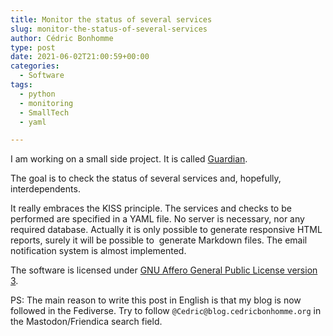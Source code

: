 ```yaml
---
title: Monitor the status of several services
slug: monitor-the-status-of-several-services
author: Cédric Bonhomme
type: post
date: 2021-06-02T21:00:59+00:00
categories:
  - Software
tags:
  - python
  - monitoring
  - SmallTech
  - yaml

---
```

I am working on a small side project. It is called [Guardian][1].

The goal is to check the status of several services and, hopefully, interdependents.

It really embraces the KISS principle. The services and checks to be performed are specified in a YAML file. No server is necessary, nor any required database. Actually it is only possible to generate responsive HTML reports, surely it will be possible to  generate Markdown files. The email notification system is almost implemented.

The software is licensed under <a href="https://www.gnu.org/licenses/agpl-3.0.html" rel="nofollow noopener">GNU Affero General Public License version 3</a>.

PS: The main reason to write this post in English is that my blog is now followed in the Fediverse. Try to follow ``@Cedric@blog.cedricbonhomme.org`` in the Mastodon/Friendica search field.

 [1]: https://git.sr.ht/~cedric/guardian
